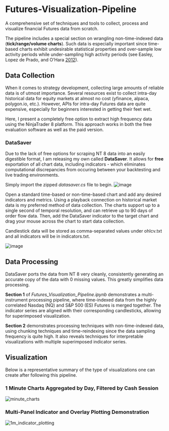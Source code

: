 # Futures-Visualization-Pipeline
A comprehensive set of techniques and tools to collect, process and visualize financial Futures data from scratch.

The pipeline includes a special section on wrangling non-time-indexed data (**tick/range/volume charts**). Such data is especially important since time-based charts exhibit undesirable statistical properties and over-sample low activity periods while under-sampling high activity periods (see Easley, Lopez de Prado, and O’Hara [2012](https://www.stern.nyu.edu/sites/default/files/assets/documents/con_035928.pdf)).

## Data Collection
When it comes to strategy development, collecting large amounts of reliable data is of utmost importance. Several resources exist to collect intra-day historical data for equity markets at almost no cost (yfinance, alpaca, polygon.io, etc.). However, APIs for intra-day Futures data are quite expensive, especially for beginners interested in getting their feet wet.

Here, I present a completely free option to extract high frequency data using the NinjaTrader 8 platform. This approach works in both the free evaluation software as well as the paid version.

### DataSaver
Due to the lack of free options for scraping NT 8 data into an easily digestible format, I am releasing my own called **DataSaver**. It allows for **free** exportation of all chart data, including indicators - which eliminates computational discrepancies from occuring between your backtesting and live trading environments.

Simply import the zipped _datasaver.cs_ file to begin.
![image](https://user-images.githubusercontent.com/67923084/147692626-2a0a7e04-f2ea-45d8-b726-343d72b1f70f.png)

Open a standard time-based or non-time-based chart and add any desired indicators and metrics. Using a playback connection on historical market data is my preferred method of data collection. The charts support up to a single second of temporal resolution, and can retrieve up to 90 days of order flow data. Then, add the DataSaver indicator to the target chart and drag your mouse across the chart to start data collection.

Candlestick data will be stored as comma-separated values under ohlcv.txt and all indicators will be in indicators.txt.

![image](https://user-images.githubusercontent.com/67923084/147692550-b63da1ff-b710-402b-8597-5c6e9217468d.png)

## Data Processing
DataSaver ports the data from NT 8 very cleanly, consistently generating an accurate copy of the data with 0 missing values. This greatly simplifies data processing.

**Section 1** of _Futures_Visualization_Pipeline.ipynb_ demonstrates a multi-instrument processing pipeline, where time-indexed data from the highly correlated Nasdaq (NQ) and S&P 500 (ES) Futures is merged together. The indicator series are aligned with their corresponding candlesticks, allowing for superimposed visualization.

**Section 2** demonstrates processing techniques with non-time-indexed data, using chunking techniques and time-reindexing since the data sampling frequency is quite high. It also reveals techniques for interpretable visualizations with multiple superimposed indicator series.

## Visualization
Below is a representative summary of the type of visualizations one can create after following this pipeline.

### 1 Minute Charts Aggregated by Day, Filtered by Cash Session
![minute_charts](https://user-images.githubusercontent.com/67923084/147705283-bed1e70d-fffa-4807-b2cf-fffe2712684b.png)

### Multi-Panel Indicator and Overlay Plotting Demonstration
![1m_indicator_plotting](https://user-images.githubusercontent.com/67923084/147705355-4124b88d-e887-493f-a392-57467940cd4f.png)
